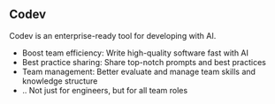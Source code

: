 ## Codev

Codev is an enterprise-ready tool for developing with AI.

- Boost team efficiency: Write high-quality software fast with AI
- Best practice sharing: Share top-notch prompts and best practices
- Team management: Better evaluate and manage team skills and knowledge structure
- .. Not just for engineers, but for all team roles
